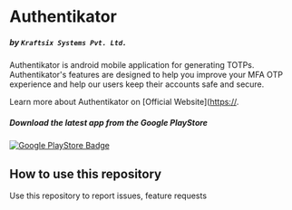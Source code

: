 # Authentikator
##### by `Kraftsix Systems Pvt. Ltd.`

Authentikator is android mobile application for generating TOTPs. Authentikator's features are designed to help you improve your MFA OTP experience and help our users keep their accounts safe and secure. 

Learn more about Authentikator on [Official Website]([https://](https://authentikator.kraftsix.com/).

##### Download the latest app from the Google PlayStore

[![Google PlayStore Badge](https://play.google.com/intl/en_us/badges/static/images/badges/en_badge_web_generic.png)](https://play.google.com/store/apps/details?id=com.kraftsix.android.a10k8r)

## How to use this repository

Use this repository to report issues, feature requests
